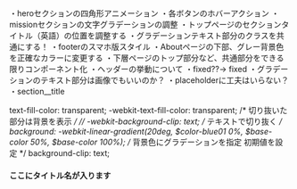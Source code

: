 
<Todo>
・heroセクションの四角形アニメーション
・各ボタンのホバーアクション
・missionセクションの文字グラデーションの調整
・トップページのセクションタイトル（英語）の位置を調整する
・グラデーションテキスト部分のクラスを共通にする！
・footerのスマホ版スタイル
・Aboutページの下部、グレー背景色を正確なカラーに変更する
・下層ページのトップ部分など、共通部分をできる限りコンポーネント化



<memo>
・ヘッダーの挙動について
    ・fixed??→ fixed
・グラデーションのテキスト部分は画像でもいいのか？
・placeholderに工夫はいらない？

<components>
・section__title

<!-- .gradation-text -->
text-fill-color: transparent;
-webkit-text-fill-color: transparent; /* 切り抜いた部分は背景を表示 */
// -webkit-background-clip: text; /* テキストで切り抜く */
background: -webkit-linear-gradient(20deg, $color-blue01 0%, $base-color 50%, $base-color 100%); /* 背景色にグラデーションを指定 初期値を設定 */
background-clip: text;

<!-- section__enTitle -->
<h4 class="section__enTitle">ここにタイトル名が入ります</h4>